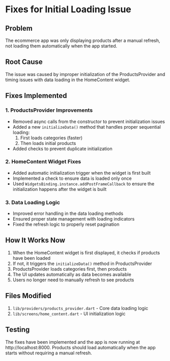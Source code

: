 # Fixes for Initial Loading Issue

## Problem
The ecommerce app was only displaying products after a manual refresh, not loading them automatically when the app started.

## Root Cause
The issue was caused by improper initialization of the ProductsProvider and timing issues with data loading in the HomeContent widget.

## Fixes Implemented

### 1. ProductsProvider Improvements
- Removed async calls from the constructor to prevent initialization issues
- Added a new `initializeData()` method that handles proper sequential loading:
  1. First loads categories (faster)
  2. Then loads initial products
- Added checks to prevent duplicate initialization

### 2. HomeContent Widget Fixes
- Added automatic initialization trigger when the widget is first built
- Implemented a check to ensure data is loaded only once
- Used `WidgetsBinding.instance.addPostFrameCallback` to ensure the initialization happens after the widget is built

### 3. Data Loading Logic
- Improved error handling in the data loading methods
- Ensured proper state management with loading indicators
- Fixed the refresh logic to properly reset pagination

## How It Works Now
1. When the HomeContent widget is first displayed, it checks if products have been loaded
2. If not, it triggers the `initializeData()` method in ProductsProvider
3. ProductsProvider loads categories first, then products
4. The UI updates automatically as data becomes available
5. Users no longer need to manually refresh to see products

## Files Modified
1. `lib/providers/products_provider.dart` - Core data loading logic
2. `lib/screens/home_content.dart` - UI initialization logic

## Testing
The fixes have been implemented and the app is now running at http://localhost:8000. Products should load automatically when the app starts without requiring a manual refresh.